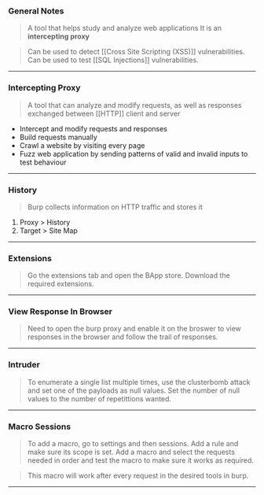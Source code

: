 
### General Notes

> A tool that helps study and analyze web applications
> It is an **intercepting proxy**

> Can be used to detect [[Cross Site Scripting (XSS)]] vulnerabilities.
> Can be used to test [[SQL Injections]] vulnerabilities.
___

### Intercepting Proxy

 > A tool that can analyze and modify requests, as well as responses exchanged between [[HTTP]] client and server
 
* Intercept and modify requests and responses
* Build requests manually
* Crawl a website by visiting every page
* Fuzz web application by sending patterns of valid and invalid inputs to test behaviour

---

### History

> Burp collects information on HTTP traffic and stores it
1. Proxy > History
2. Target > Site Map

---

### Extensions

> Go the extensions tab and open the BApp store.
> Download the required extensions.

---

### View Response In Browser

> Need to open the burp proxy and enable it on the broswer to view responses in the browser and follow the trail of responses.

---

### Intruder

> To enumerate a single list multiple times, use the clusterbomb attack and set one of the payloads as null values.
> Set the number of null values to the number of repetittions wanted.

---

### Macro Sessions

> To add a macro, go to settings and then sessions.
> Add a rule and make sure its scope is set.
> Add a macro and select the requests needed in order and test the macro to make sure it works as required.

> This macro will work after every request in the desired tools in burp.

---
